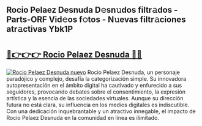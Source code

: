 ## Rocio Pelaez Desnuda D𝚎sn𝚞dos filtr𝚊dos - Parts-ORF Vid𝚎os f𝚘tos - N𝚞evas filtr𝚊ciones atr𝚊ctivas Ybk1P

# <h2><a href="http://mbaw3q9.tromn.icu/?c=Rocio+Pelaez+Desnuda">🔗👉👉👉 Rocio Pelaez Desnuda 🔗🔗</a></h2>

[![Rocio Pelaez Desnuda nuevo](https://i.imgur.com/pEAQMta.gif)](http://mbaw3q9.tromn.icu/?c=Rocio+Pelaez+Desnuda)
Rocio Pelaez Desnuda, un personaje paradójico y complejo, desafía la categorización simple. Su innovadora autopresentación en el ámbito digital ha cautivado y enfurecido a sus seguidores, provocando debates sobre el consentimiento, la expresión artística y la esencia de las sociedades virtuales. Aunque su dirección futura no está clara, su influencia en los medios digitales es indiscutible. Con una dedicación inquebrantable y un atractivo innegable, el impacto de Rocio Pelaez Desnuda en la comunidad en línea es ilimitado.
